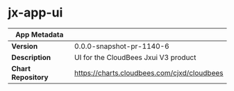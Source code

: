 # jx-app-ui

|App Metadata||
|---|---|
| **Version** | 0.0.0-snapshot-pr-1140-6 |
| **Description** | UI for the CloudBees Jxui V3 product |
| **Chart Repository** | https://charts.cloudbees.com/cjxd/cloudbees |
